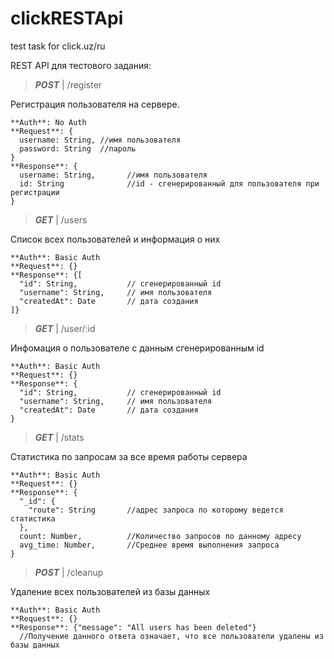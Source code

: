 # clickRESTApi
test task for click.uz/ru

REST API для тестового задания:

> ***POST*** | /register

  Регистрация пользователя на сервере.

  ```
  **Auth**: No Auth 
  **Request**: {
    username: String, //имя пользователя
    password: String  //пароль
  }
  **Response**: {
    username: String,       //имя пользователя
    id: String              //id - сгенерированный для пользователя при регистрации
  }
  ```

> ***GET*** | /users

  Список всех пользователей и информация о них
  
  ```
  **Auth**: Basic Auth
  **Request**: {}
  **Response**: {[
    "id": String,           // сгенерированный id
    "username": String,     // имя пользователя
    "createdAt": Date       // дата создания
  ]}
  ```

> ***GET*** | /user/:id

  Инфомация о пользователе с данным сгенерированным id
  
  ```
  **Auth**: Basic Auth
  **Request**: {}
  **Response**: {
    "id": String,           // сгенерированный id
    "username": String,     // имя пользователя
    "createdAt": Date       // дата создания
  }
  ```

> ***GET*** | /stats

  Статистика по запросам за все время работы сервера
  
  ```
  **Auth**: Basic Auth
  **Request**: {}
  **Response**: {
    "_id": {
      "route": String       //адрес запроса по которому ведется статистика
    },
    count: Number,          //Количество запросов по данному адресу
    avg_time: Number,       //Среднее время выполнения запроса
  }
  ```

> ***POST*** | /cleanup

  Удаление всех пользователей из базы данных
  
  ```
  **Auth**: Basic Auth
  **Request**: {}
  **Response**: {"message": "All users has been deleted"}   
    //Получение данного ответа означает, что все пользователи удалены из базы данных
  ```
